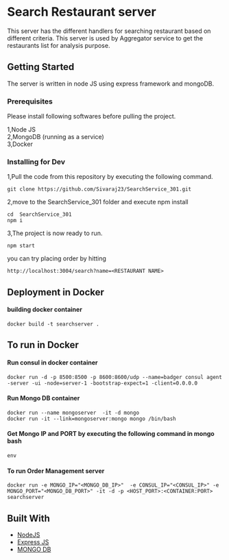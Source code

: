 # Search Restaurant server

This server has the different handlers for searching restaurant based on different criteria. This server is used by Aggregator service to get the restaurants list for analysis purpose.

## Getting Started

The server is written in node JS using express framework and  mongoDB. 

### Prerequisites
Please install following softwares before pulling the project.

 1,Node JS\
 2,MongoDB (running as a service)\
 3,Docker

### Installing for Dev

1,Pull the code from this repository  by executing the following command.

```
git clone https://github.com/Sivaraj23/SearchService_301.git
```

2,move to the SearchService_301 folder and  execute npm install

```
cd  SearchService_301
npm i
```
3,The project is now ready to run.
```
npm start
```

you can try placing order by hitting 
```
http://localhost:3004/search?name=<RESTAURANT NAME>
```


## Deployment in Docker

#### building docker container
```
docker build -t searchserver .
```

## To run in Docker

#### Run consul in docker container
```
docker run -d -p 8500:8500 -p 8600:8600/udp --name=badger consul agent -server -ui -node=server-1 -bootstrap-expect=1 -client=0.0.0.0
```
#### Run Mongo DB container
```
docker run --name mongoserver  -it -d mongo
docker run -it --link=mongoserver:mongo mongo /bin/bash
```
#### Get Mongo IP  and PORT by executing the following command in mongo bash
```
env
```
#### To run Order Management  server
```
docker run -e MONGO_IP="<MONGO_DB_IP>"  -e CONSUL_IP="<CONSUL_IP>" -e MONGO_PORT="<MONGO_DB_PORT>" -it -d -p <HOST_PORT>:<CONTAINER:PORT> searchserver
```


## Built With

* [NodeJS](https://nodejs.org/) 
* [Express JS](https://expressjs.com/)
* [MONGO DB](https://www.mongodb.com/)